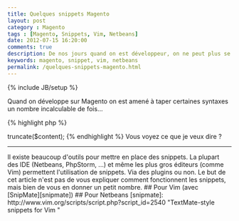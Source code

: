 ```yaml
---
title: Quelques snippets Magento
layout: post
category : Magento
tags : [Magento, Snippets, Vim, Netbeans]
date: 2012-07-15 16:20:00
comments: true
description: De nos jours quand on est développeur, on ne peut plus se passer de ces petits bouts de code !
keywords: magento, snippet, vim, netbeans
permalink: /quelques-snippets-magento.html
---
```

{% include JB/setup %}

Quand on développe sur Magento on est amené à taper certaines syntaxes un nombre incalculable de fois...

{% highlight php %}
<?php
echo Mage::helper('core/string')->truncate($content);
{% endhighlight %}

Vous voyez ce que je veux dire ?

<!-- more start -->

<hr />

Il existe beaucoup d'outils pour mettre en place des snippets.

La plupart des IDE (Netbeans, PhpStorm, ...) et même les plus gros éditeurs (comme Vim) permettent l'utilisation de snippets. Via des plugins ou non.

Le but de cet article n'est pas de vous expliquer comment fonctionnent les snippets, mais bien de vous en donner un petit nombre.

## Pour Vim (avec [SnipMate][snipmate])

<script src="https://gist.github.com/2987266.js?file=php.snippets"></script>

## Pour Netbeans

<script src="https://gist.github.com/2987266.js?file=netbeans_magento_snippets.xml"></script>

<!-- more end -->

[snipmate]: http://www.vim.org/scripts/script.php?script_id=2540 "TextMate-style snippets for Vim "

